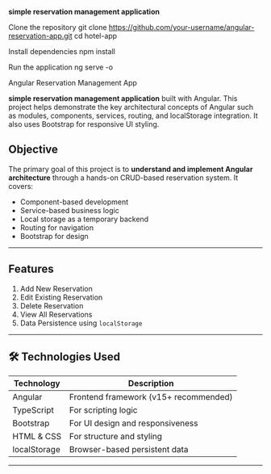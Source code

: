 **simple reservation management application**

Clone the repository
git clone https://github.com/your-username/angular-reservation-app.git
cd hotel-app

Install dependencies
npm install

Run the application
ng serve -o

Angular Reservation Management App

 **simple reservation management application** built with Angular. This project helps demonstrate the key architectural concepts of Angular such as modules, components, services, routing, and localStorage integration. It also uses Bootstrap for responsive UI styling.

##  Objective

The primary goal of this project is to **understand and implement Angular architecture** through a hands-on CRUD-based reservation system. It covers:
- Component-based development
- Service-based business logic
- Local storage as a temporary backend
- Routing for navigation
- Bootstrap for design

---

##  Features

 1. Add New Reservation  
 2. Edit Existing Reservation  
 3. Delete Reservation  
 4. View All Reservations  
 5. Data Persistence using `localStorage`

---

## 🛠️ Technologies Used

| Technology     | Description                        |
|----------------|------------------------------------|
| Angular        | Frontend framework (v15+ recommended) |
| TypeScript     | For scripting logic                |
| Bootstrap      | For UI design and responsiveness  |
| HTML & CSS     | For structure and styling         |
| localStorage   | Browser-based persistent data     |

---



